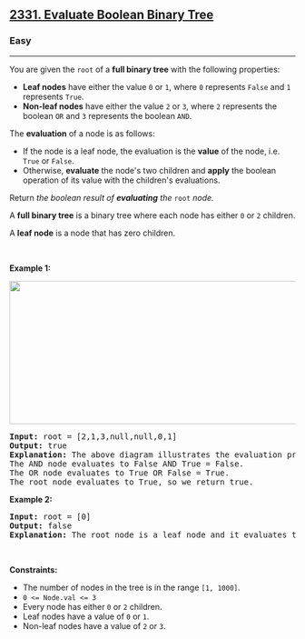 <h2><a href="https://leetcode.com/problems/evaluate-boolean-binary-tree/">2331. Evaluate Boolean Binary Tree</a></h2><h3>Easy</h3><hr><p>You are given the <code>root</code> of a <strong>full binary tree</strong> with the following properties:</p>

<ul>
	<li><strong>Leaf nodes</strong> have either the value <code>0</code> or <code>1</code>, where <code>0</code> represents <code>False</code> and <code>1</code> represents <code>True</code>.</li>
	<li><strong>Non-leaf nodes</strong> have either the value <code>2</code> or <code>3</code>, where <code>2</code> represents the boolean <code>OR</code> and <code>3</code> represents the boolean <code>AND</code>.</li>
</ul>

<p>The <strong>evaluation</strong> of a node is as follows:</p>

<ul>
	<li>If the node is a leaf node, the evaluation is the <strong>value</strong> of the node, i.e. <code>True</code> or <code>False</code>.</li>
	<li>Otherwise, <strong>evaluate</strong> the node&#39;s two children and <strong>apply</strong> the boolean operation of its value with the children&#39;s evaluations.</li>
</ul>

<p>Return<em> the boolean result of <strong>evaluating</strong> the </em><code>root</code><em> node.</em></p>

<p>A <strong>full binary tree</strong> is a binary tree where each node has either <code>0</code> or <code>2</code> children.</p>

<p>A <strong>leaf node</strong> is a node that has zero children.</p>

<p>&nbsp;</p>
<p><strong class="example">Example 1:</strong></p>
<img alt="" src="https://assets.leetcode.com/uploads/2022/05/16/example1drawio1.png" style="width: 700px; height: 252px;" />
<pre>
<strong>Input:</strong> root = [2,1,3,null,null,0,1]
<strong>Output:</strong> true
<strong>Explanation:</strong> The above diagram illustrates the evaluation process.
The AND node evaluates to False AND True = False.
The OR node evaluates to True OR False = True.
The root node evaluates to True, so we return true.</pre>

<p><strong class="example">Example 2:</strong></p>

<pre>
<strong>Input:</strong> root = [0]
<strong>Output:</strong> false
<strong>Explanation:</strong> The root node is a leaf node and it evaluates to false, so we return false.
</pre>

<p>&nbsp;</p>
<p><strong>Constraints:</strong></p>

<ul>
	<li>The number of nodes in the tree is in the range <code>[1, 1000]</code>.</li>
	<li><code>0 &lt;= Node.val &lt;= 3</code></li>
	<li>Every node has either <code>0</code> or <code>2</code> children.</li>
	<li>Leaf nodes have a value of <code>0</code> or <code>1</code>.</li>
	<li>Non-leaf nodes have a value of <code>2</code> or <code>3</code>.</li>
</ul>
